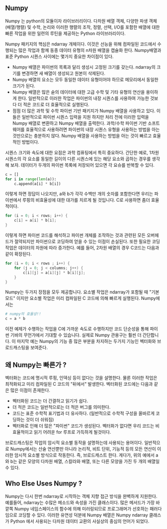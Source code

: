 ## <strong> Numpy </strong>
Numpy 는 python의 모듈이자 라이브러리이다. 다차원 배열 객체, 다양한 파생 객체(배열/행렬) 및 수학, 논리와 이러한 행렬의 조작, 정렬, 선택, I/O를 포함한 배열에 대한 빠른 작업을 위한 일련의 루틴을 제공하는 Python 라이브러리이다. 

Numpy 패키지의 핵심은 ndarray 개체이다. 이것은 선능을 위해 컴파일된 코드에서 수행되는 많은 작업과 함께 동종 데이터 유형의 n차원 배열을 캡슐화 한다. Numpy배열과 표준 Python 시퀀스 사이에는 몇가지 중요한 차이점이 있다. 

* Numpy 배열은 파이썬의 목록과 달리 생성시 고정된 크기를 갖는다. ndarray의 크기를 변경하면 새 배열이 생성되고 원본이 삭제된다. 
* Numpy 배열의 요소는 모두 동일한 데이터 유형이어야 하므로 메모리에서 동일한 크기가 된다. 
* Numpy 배열은 많은 숟의 데이터에 대한 고급 수학 및 기타 유형의 연산을 용이하게 한다. 일반적으로 이러한 작업은 파이썬의 내장 시퀀스를 사용하여 가능한 것보다 더 적은 코드로 더 효율적으로 실행된다. 
* 점점 더 많은 과학 및 수학 파이썬 기반 패키지가 Numpy 배열을 사용하고 있다. 이들은 일반적으로 파이썬 시퀀스 입력을 지원 하지만 처리 전에 이러한 입력을 Numpy 배열로 변환하고 Numpy 배열을 출력한다. 과학/수학 파이썬 기반 소프트웨어를 효율적으로 사용하려면 파이썬의 내장 시퀀스 유형을 사용하는 방법을 아는 것만으로는 충분하지 않다. Numpy 배열을 사용하는 방법을 아는 것이 빠르고 효율적인 방법이다. 

시퀀스 크기와 속도에 대한 요점은 과학 컴퓨팅에서 특히 중요하다. 간단한 예로, 1차원 시퀀스의 각 요소를 동일한 길이의 다른 시퀀스에 있는 해당 요소와 곱하는 경우를 생각해 보자. 데이터가 두개의 파이썬 목록에 저장되어 있으면 각 요슈를 반복할 수 있다. 
```python 
c = []
for i in range(len(a)):
	c.append(a[i] * b[i]) 

```
이렇게 하면 정답이 나오지만, a와 b가 각각 수백만 개의 숫자를 포함한다면 우리는 파이썬에서 루핑의 비효율성에 대한 대가를 치르게 될 것입니다. C로 사용하면 좀더 효율적이다. 

```c
for (i = 0; i < rows; i++) {
	c[i] = a[i] * b[i];
}
```

이렇게 하면 파이썬 코드를 해석하고 파이썬 개체를 조작하는 것과 관련된 모든 오버헤드가 절약되지만 파이썬으로 코딩하여 얻을 수 있는 이점이 손실된다. 또한 필요한 코딩 작업은 데이터의 차원에 따라 증가한다. 예를 들어, 2차원 배열의 경우 C코드는 다음과 같이 확장된다. 
```c
for (i = 0; i < rows ; i++) {
	for (j = 0; j < columns; j++) {
		c[i][j] = a[i][j] * b[i][j];
	}
}
```
Numpy는 두가지 장점을 모두 제공합니다. 요소별 작업은 ndarray가 포함될 때 "기본 모드" 이지만 요소별 작업은 미리 컴파일된 C 코드에 의해 빠르게 실행된다. Numpy에서는 
```python
# numpy의 효율성!!
c = a * b
```
이전 예제가 수행하는 작업을 C에 가까운 속도로 수행하지만 코드 단순성을 통해 파이썬 기바의 무언가에서 기대할 수 있습니다. 실제로 Numpy 관용구는 훨씬 더 간단합니다. 이 마지막 예는 Numpy의 기능 중 많은 부분을 차지하는 두가지 기능인 벡터화와 브로드캐스팅을 보여준다. 


## <strong> 왜 Numpy는 빠른가 ?</strong> 

벡터화는 코드에 명시적 루핑, 인덱싱 등이 없다는 것을 설명한다. 물론 이러한 작업은 최적화되고 미리 컴파일된 C 코드의 "뒤에서" 발생한다. 벡터화된 코드에는 다음과 같은 많은 이점이 존재한다. 

* 벡터화된 코드는 더 간결하고 읽기가 쉽다. 
* 더 적은 코드는 일반적으로는 더 적은 버그를 의미한다. 
* 코드는 표준 수학적 표기법과 더 유사하다. (일반적으로 수학적 구성을 올바르게 코딩하는 것이 더 쉬워짐) 
* 벡터화로 인해 더 많은 "파이썬" 코드가 생성된다. 벡터화가 없다면 우리 코드는 비효율적이고 읽기 어려운 for 루프로 가득하게 될것이다. 

브로드캐스팅은 작업의 암시적 요소별 동작을 설명하는데 사용되는 용어이다. 일반적으로 Numpy에서는 산술 연산뿐만 아니라 논리적, 비트 단위, 기능적 등의 모든 연산이 이러한 암시적 요소별 방식으로 작동한다. 즉, 브로드캐스트 한다. 게다가, 위의 예에서 a와 b는 같은 모양의 다차원 배열, 스칼라와 배열, 또는 다른 모양을 가진 두 개의 배열일 수 있다. 

## <strong>Who Else Uses Numpy ?</strong>
Numpy는 다시 한번 ndarray로 시작하는 객체 지향 접근 방식을 완벽하게 지원한다. 예를들어, ndarray는 수많은 메소드와 속성을 가진 클래스이다. 많은 메서드가 가장 바깥쪽 Numpy 네임스페이스의 함수에 의해 미러링되므로 프로그래머가 선호하는 패러다임으로 코딩할 수 있다. 이러한 유연성 덕분에 Numpy 배열은  Numpy ndarray 클래스가 Python 에서 사용되는 다차원 데이터 교환의 사실상의 중심의 언어가 되었다. 









